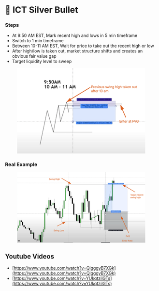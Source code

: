 # 🎯 ICT Silver Bullet

### Steps

* At 9:50 AM EST, Mark recent high and lows in 5 min timeframe
* Switch to 1 min timeframe
* Between 10-11 AM EST, Wait for price to take out the recent high or low
* After high/low is taken out, market structure shifts and creates an obvious fair value gap
* Target liquidity level to sweep



<figure><img src=".gitbook/assets/image.png" alt=""><figcaption></figcaption></figure>

### Real Example

<figure><img src=".gitbook/assets/image (1) (1).png" alt=""><figcaption></figcaption></figure>

## Youtube Videos

* [https://www.youtube.com/watch?v=QlgggyB7XGk](https://www.youtube.com/watch?v=QlgggyB7XGk)
* [https://www.youtube.com/watch?v=YUkqtzilGTs](https://www.youtube.com/watch?v=YUkqtzilGTs)



